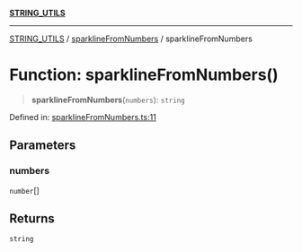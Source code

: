 [**STRING_UTILS**](../../README.md)

***

[STRING_UTILS](../../README.md) / [sparklineFromNumbers](../README.md) / sparklineFromNumbers

# Function: sparklineFromNumbers()

> **sparklineFromNumbers**(`numbers`): `string`

Defined in: [sparklineFromNumbers.ts:11](https://github.com/dailker/everyutil/blob/b7f22b082046077d9fa17a48e94d4c255288033b/src/string/sparklineFromNumbers.ts#L11)

## Parameters

### numbers

`number`[]

## Returns

`string`
